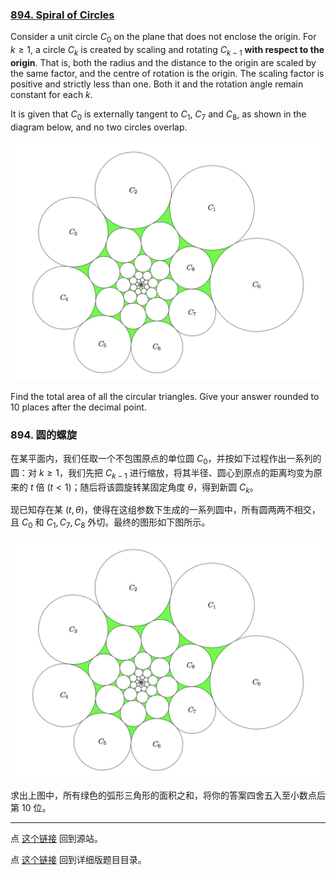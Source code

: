 ### [894. Spiral of Circles](https://projecteuler.net/problem=894)

Consider a unit circle $C_0$ on the plane that does not enclose the origin. For $k\ge 1$, a circle $C_k$ is created by scaling and rotating $C_{k - 1}$ <b>with respect to the origin</b>. That is, both the radius and the distance to the origin are scaled by the same factor, and the centre of rotation is the origin. The scaling factor is positive and strictly less than one. Both it and the rotation angle remain constant for each $k$.

It is given that $C_0$ is externally tangent to $C_1$, $C_7$ and $C_8$, as shown in the diagram below, and no two circles overlap.

![](images/0894_circle_spiral.jpg)

Find the total area of all the circular triangles. Give your answer rounded to $10$ places after the decimal point.

### 894. 圆的螺旋

在某平面内，我们任取一个不包围原点的单位圆 $C_0$，并按如下过程作出一系列的圆：对 $k \geq 1$，我们先把 $C_{k - 1}$ 进行缩放，将其半径、圆心到原点的距离均变为原来的 $t$ 倍 ($t < 1$)；随后将该圆旋转某固定角度 $\theta$，得到新圆 $C_k$。

现已知存在某 $(t, \theta)$，使得在这组参数下生成的一系列圆中，所有圆两两不相交，且 $C_0$ 和 $C_1, C_7, C_8$ 外切。最终的图形如下图所示。

![](images/0894_circle_spiral.jpg)

求出上图中，所有绿色的弧形三角形的面积之和，将你的答案四舍五入至小数点后第 10 位。

---

点 [这个链接](https://fsy-juruo.github.io/pe-chinese-translation/) 回到源站。

点 [这个链接](https://fsy-juruo.github.io/pe-chinese-translation/detailed_content_archives.html) 回到详细版题目目录。